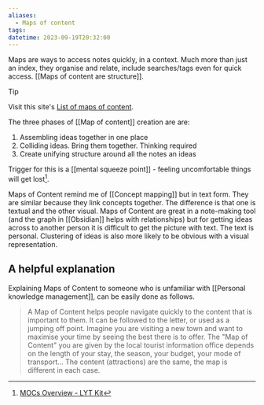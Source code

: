 ```yaml
---
aliases:
  - Maps of content
tags: 
datetime: 2023-09-19T20:32:00
---
```

Maps are ways to access notes quickly, in a context. Much more than just an index, they organise and relate, include searches/tags even for quick access. [[Maps of content are structure]].

> [!TIP]
> Visit this site's [List of maps of content](/maps).

The three phases of [[Map of content]] creation are are:
1. Assembling ideas together in one place
2. Colliding ideas. Bring them together. Thinking required
3. Create unifying structure around all the notes an ideas

Trigger for this is a [[mental squeeze point]] - feeling uncomfortable things will get lost[^1].

Maps of Content remind me of [[Concept mapping]] but in text form. They are similar because they link concepts together. The difference is that one is textual and the other visual. Maps of Content are great in a note-making tool (and the graph in [[Obsidian]] helps with relationships) but for getting ideas across to another person it is difficult to get the picture with text. The text is personal. Clustering of ideas is also more likely to be obvious with a visual representation.

## A helpful explanation
Explaining Maps of Content to someone who is unfamiliar with [[Personal knowledge management]], can be easily done as follows.

> A Map of Content helps people navigate quickly to the content that is important to them. It can be followed to the letter, or used as a jumping off point.
> Imagine you are visiting a new town and want to maximise your time by seeing the best there is to offer. The "Map of Content" you are given by the local tourist information office depends on the length of your stay, the season, your budget, your mode of transport... The content (attractions) are the same, the map is different in each case.


[^1]: [MOCs Overview - LYT Kit](https://notes.linkingyourthinking.com/Cards/MOCs+Overview)